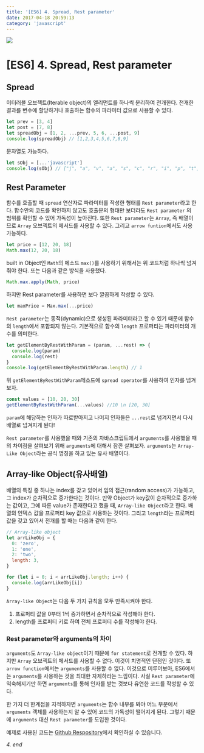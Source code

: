 ```yaml
---
title: '[ES6] 4. Spread, Rest parameter'
date: 2017-04-18 20:59:13
category: 'javascript'
---
```


![](/images/javascript_es6.png)

# [ES6] 4. Spread, Rest parameter

## Spread

이터러블 오브젝트(Iterable object)의 엘리먼트를 하나씩 분리하여 전개한다. 전개한 결과를 변수에 할당하거나 호출하는 함수의 파라미터 값으로 사용할 수 있다.

```javascript
let prev = [3, 4]
let post = [7, 8]
let spreadObj = [1, 2, ...prev, 5, 6, ...post, 9]
console.log(spreadObj) // [1,2,3,4,5,6,7,8,9]
```

문자열도 가능하다.

```javascript
let sObj = [...'javascript']
console.log(sObj) // ["j", "a", "v", "a", "s", "c", "r", "i", "p", "t"]
```

## Rest Parameter

함수를 호출할 때 `spread` 연산자로 파라미터를 작성한 형태를 `Rest parameter`라고 한다. 함수안의 코드를 확인하지 않고도 호출문의 형태만 보더라도 `Rest parameter` 의 범위를 확인할 수 있어 가독성이 높아진다. 또한 `Rest parameter`는 `Array`, 즉 배열이므로 `Array` 오브젝트의 메서드를 사용할 수 있다. 그리고 `arrow funtion`에서도 사용 가능하다.

```javascript
let price = [12, 20, 18]
Math.max(12, 20, 18)
```

built in Object인 `Math`의 메소드 `max()`를 사용하기 위해서는 위 코드처럼 하나씩 넘겨줘야 한다.
또는 다음과 같은 방식을 사용했다.

```javascript
Math.max.apply(Math, price)
```

하지만 Rest parameter를 사용하면 보다 깔끔하게 작성할 수 있다.

```javascript
let maxPrice = Max.max(...price)
```

`Rest parameter`는 동적(dynamic)으로 생성된 파라미터라고 할 수 있기 때문에 함수의 `length`에서 포함되지 않는다. 기본적으로 함수의 `length` 프로퍼티는 파라미터의 개수를 의미한다.

```javascript
let getElementByRestWithParam = (param, ...rest) => {
  console.log(param)
  console.log(rest)
}
console.log(getElementByRestWithParam.length) // 1
```

위 `getElementByRestWithParam`메소드에 `spread operator`를 사용하여 인자를 넘겨보자.

```javascript
const values = [10, 20, 30]
getElementByRestWithParam(...values) //10 \n [20, 30]
```

`param`에 해당하는 인자가 따로받아지고 나머지 인자들은 `...rest`로 넘겨지면서 다시 배열로 넘겨지게 된다!

`Rest parameter`를 사용했을 때와 기존의 자바스크립트에서 `arguments`를 사용했을 때의 차이점을 살펴보기 위해 `arguments`에 대해서 잠깐 살펴보자. `arguments`는 `Array-Like Object`라는 공식 명칭을 하고 있는 유사 배열이다.

## Array-like Object(유사배열)

배열의 특징 중 하나는 index를 갖고 있어서 임의 접근(random access)가 가능하고, 그 index가 순차적으로 증가한다는 것이다. 만약 Object가 key값이 순차적으로 증가하는 값이고, 그에 따른 value가 존재한다고 했을 때, `Array-like Object`라고 한다.
배열의 인덱스 값을 프로퍼티 key 값으로 사용하는 것이다. 그리고 `length`라는 프로퍼티 값을 갖고 있어서 전개를 할 때는 다음과 같이 한다.

```javascript
// Array-like object
let arrLikeObj = {
  0: 'zero',
  1: 'one',
  2: 'two',
  length: 3,
}

for (let i = 0; i < arrLikeObj.length; i++) {
  console.log(arrLikeObj[i])
}
```

`Array-like Object`는 다음 두 가지 규칙을 모두 만족시켜야 한다.

1. 프로퍼티 값을 0부터 1씩 증가하면서 순차적으로 작성해야 한다.
2. length를 프로퍼티 키로 하여 전체 프로퍼티 수를 작성해야 한다.

### Rest parameter와 arguments의 차이

`arguments`도 `Array-like object`이기 때문에 `for statement`로 전개할 수 있다. 하지만 `Array` 오브젝트의 메서드를 사용할 수 없다. 이것이 치명적인 단점인 것이다. 또 `arrow function`에서는 `arguments`를 사용할 수 없다. 이것으로 미루어보아, ES6에서는 `arguments`를 사용하는 것을 최대한 자제하라는 느낌이다. 사실 `Rest parameter`에 익숙해지기만 하면 `arguments`를 통해 인자를 받는 것보다 유연한 코드를 작성할 수 있다.

한 가지 더 한계점을 지적하자면 `arguments`는 함수 내부를 봐야 어느 부분에서 `arguments` 객체를 사용하는지 알 수 있어 코드의 가독성이 떨어지게 된다. 그렇기 때문에 `arguments` 대신 `Rest parameter`를 도입한 것이다.

예제로 사용된 코드는 [Github Respository](https://github.com/JaeYeopHan/ECMAScript6_study)에서 확인하실 수 있습니다.

_4. end_
